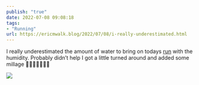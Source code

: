 ```yaml
---
publish: "true"
date: 2022-07-08 09:08:18
tags:
- "Running"
url: https://ericmwalk.blog/2022/07/08/i-really-underestimated.html
---
```

I really underestimated the amount of water to bring on todays [run](http://www.strava.com/activities/7434934409) with the humidity.  Probably didn’t help I got a little turned around and added some millage 🤦‍♂️🥵💦🏃🏻‍♂️


![](https://ericmwalk.blog/uploads/2022/ed0b4a2018.jpg)